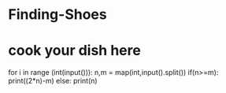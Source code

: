 # Finding-Shoes
# cook your dish here
for i in range (int(input())):
    n,m = map(int,input().split())
    if(n>=m):
        print((2*n)-m)
    else:
        print(n)

